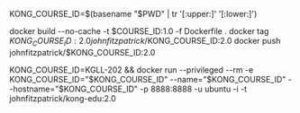 KONG_COURSE_ID=$(basename "$PWD" | tr '[:upper:]' '[:lower:]')

docker build --no-cache -t $COURSE_ID:1.0 -f Dockerfile .
docker tag $KONG_COURSE_ID:2.0 johnfitzpatrick/$KONG_COURSE_ID:2.0
docker push johnfitzpatrick/$KONG_COURSE_ID:2.0

KONG_COURSE_ID=KGLL-202 && docker run --privileged --rm -e KONG_COURSE_ID="$KONG_COURSE_ID" --name="$KONG_COURSE_ID" --hostname="$KONG_COURSE_ID" -p 8888:8888 -u ubuntu -i -t johnfitzpatrick/kong-edu:2.0
